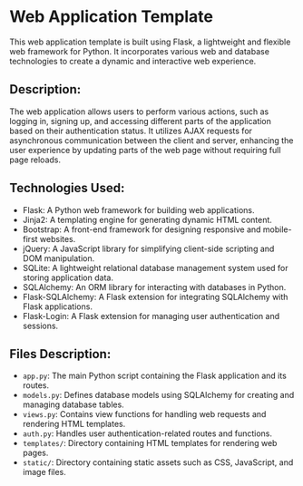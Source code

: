 # Web Application Template

This web application template is built using Flask, a lightweight and flexible web framework for Python. It incorporates various web and database technologies to create a dynamic and interactive web experience.

## Description:

The web application allows users to perform various actions, such as logging in, signing up, and accessing different parts of the application based on their authentication status. It utilizes AJAX requests for asynchronous communication between the client and server, enhancing the user experience by updating parts of the web page without requiring full page reloads.

## Technologies Used:

- Flask: A Python web framework for building web applications.
- Jinja2: A templating engine for generating dynamic HTML content.
- Bootstrap: A front-end framework for designing responsive and mobile-first websites.
- jQuery: A JavaScript library for simplifying client-side scripting and DOM manipulation.
- SQLite: A lightweight relational database management system used for storing application data.
- SQLAlchemy: An ORM library for interacting with databases in Python.
- Flask-SQLAlchemy: A Flask extension for integrating SQLAlchemy with Flask applications.
- Flask-Login: A Flask extension for managing user authentication and sessions.

## Files Description:

- `app.py`: The main Python script containing the Flask application and its routes.
- `models.py`: Defines database models using SQLAlchemy for creating and managing database tables.
- `views.py`: Contains view functions for handling web requests and rendering HTML templates.
- `auth.py`: Handles user authentication-related routes and functions.
- `templates/`: Directory containing HTML templates for rendering web pages.
- `static/`: Directory containing static assets such as CSS, JavaScript, and image files.


